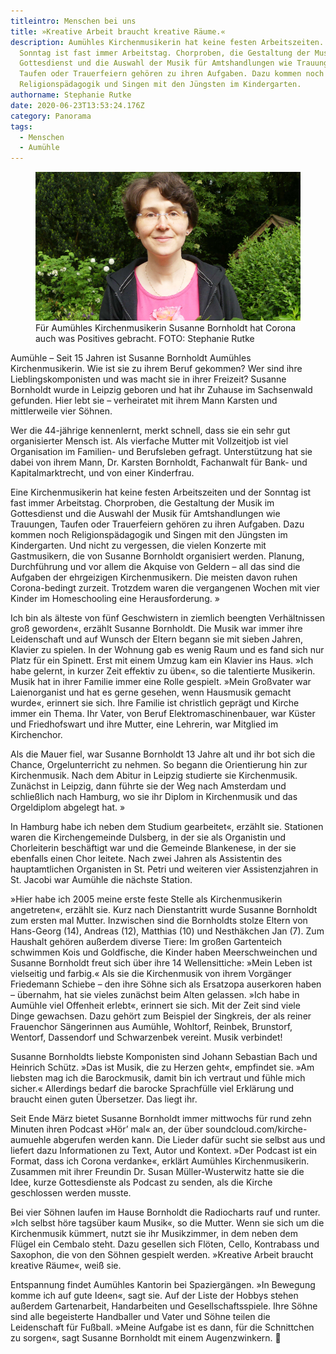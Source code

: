 ```yaml
---
titleintro: Menschen bei uns
title: »Kreative Arbeit braucht kreative Räume.«
description: Aumühles Kirchenmusikerin hat keine festen Arbeitszeiten. Der
  Sonntag ist fast immer Arbeitstag. Chorproben, die Gestaltung der Musik im
  Gottesdienst und die Auswahl der Musik für Amtshandlungen wie Trauungen,
  Taufen oder Trauerfeiern gehören zu ihren Aufgaben. Dazu kommen noch
  Religionspädagogik und Singen mit den Jüngsten im Kindergarten.
authorname: Stephanie Rutke
date: 2020-06-23T13:53:24.176Z
category: Panorama
tags:
  - Menschen
  - Aumühle
---
```


<figure>
  <img src="/static/media/2020-Bornholdt-Susanne.jpg">
  <figcaption>
Für Aumühles Kirchenmusikerin Susanne Bornholdt hat Corona auch was Positives gebracht. FOTO: Stephanie Rutke
   
  </figcaption>
</figure>

Aumühle – Seit 15 Jahren ist Susanne Bornholdt Aumühles Kirchenmusikerin. Wie ist sie zu ihrem Beruf gekommen? Wer sind ihre Lieblingskomponisten und was macht sie in ihrer Freizeit? Susanne Bornholdt wurde in Leipzig geboren und hat ihr Zuhause im Sachsenwald gefunden. Hier lebt sie – verheiratet mit ihrem Mann Karsten und mittlerweile vier Söhnen.

Wer die 44-jährige kennenlernt, merkt schnell, dass sie ein sehr gut organisierter Mensch ist. Als vierfache Mutter mit Vollzeitjob ist viel Organisation im Familien- und Berufsleben gefragt. Unterstützung hat sie dabei von ihrem Mann, Dr. Karsten Bornholdt, Fachanwalt für Bank- und Kapitalmarktrecht, und von einer Kinderfrau.

Eine Kirchenmusikerin hat keine festen Arbeitszeiten und der Sonntag ist fast immer Arbeitstag. Chorproben, die Gestaltung der Musik im Gottesdienst und die Auswahl der Musik für Amtshandlungen wie Trauungen, Taufen oder Trauerfeiern gehören zu ihren Aufgaben. Dazu kommen noch Religionspädagogik und Singen mit den Jüngsten im Kindergarten. Und nicht zu vergessen, die vielen Konzerte mit Gastmusikern, die von Susanne Bornholdt organisiert werden. Planung, Durchführung und vor allem die Akquise von Geldern – all das sind die Aufgaben der ehrgeizigen Kirchenmusikern. Die meisten davon ruhen Corona-bedingt zurzeit. Trotzdem waren die vergangenen Wochen mit vier Kinder im Homeschooling eine Herausforderung.
»

Ich bin als älteste von fünf Geschwistern in ziemlich beengten Verhältnissen groß geworden«, erzählt Susanne Bornholdt. Die Musik war immer ihre Leidenschaft und auf Wunsch der Eltern begann sie mit sieben Jahren, Klavier zu spielen. In der Wohnung gab es wenig Raum und es fand sich nur Platz für ein Spinett. Erst mit einem Umzug kam ein Klavier ins Haus. »Ich habe gelernt, in kurzer Zeit effektiv zu üben«, so die talentierte Musikerin. Musik hat in ihrer Familie immer eine Rolle gespielt. »Mein Großvater war Laienorganist und hat es gerne gesehen, wenn Hausmusik gemacht wurde«, erinnert sie sich. Ihre Familie ist christlich geprägt und Kirche immer ein Thema. Ihr Vater, von Beruf Elektromaschinenbauer, war  Küster und Friedhofswart und ihre Mutter, eine Lehrerin, war Mitglied im Kirchenchor.

Als die Mauer fiel, war Susanne Bornholdt 13 Jahre alt und ihr bot sich die Chance, Orgelunterricht zu nehmen. So begann die Orientierung hin zur Kirchenmusik. Nach dem Abitur in Leipzig studierte sie Kirchenmusik. Zunächst in Leipzig, dann führte sie der Weg nach Amsterdam und schließlich nach Hamburg, wo sie ihr Diplom in Kirchenmusik und das Orgeldiplom abgelegt hat.
»

In Hamburg habe ich neben dem Studium gearbeitet«, erzählt sie. Stationen waren die Kirchengemeinde Dulsberg, in der sie als Organistin und Chorleiterin beschäftigt war und die Gemeinde Blankenese, in der sie ebenfalls einen Chor leitete. Nach zwei Jahren als Assistentin des hauptamtlichen Organisten in St. Petri und weiteren vier Assistenzjahren in St. Jacobi war Aumühle die nächste Station.

»Hier habe ich 2005 meine erste feste Stelle als Kirchenmusikerin angetreten«, erzählt sie. Kurz nach Dienstantritt wurde Susanne Bornholdt zum ersten mal Mutter. Inzwischen sind die Bornholdts stolze Eltern von Hans-Georg (14), Andreas (12), Matthias (10) und Nesthäkchen Jan (7). Zum Haushalt gehören außerdem diverse Tiere: Im großen Gartenteich schwimmen Kois und Goldfische, die Kinder haben Meerschweinchen und Susanne Bornholdt freut sich über ihre 14 Wellensittiche: »Mein Leben ist vielseitig und farbig.« Als sie die Kirchenmusik von ihrem Vorgänger Friedemann Schiebe – den ihre Söhne sich als Ersatzopa auserkoren haben – übernahm, hat sie vieles zunächst beim Alten gelassen. »Ich habe in Aumühle viel Offenheit erlebt«, erinnert sie sich. Mit der Zeit sind viele Dinge gewachsen. Dazu gehört zum Beispiel der Singkreis, der als reiner Frauenchor Sängerinnen aus Aumühle, Wohltorf, Reinbek, Brunstorf, Wentorf, Dassendorf und Schwarzenbek vereint. Musik verbindet!

Susanne Bornholdts liebste Komponisten sind Johann Sebastian Bach und Heinrich Schütz. »Das ist Musik, die zu Herzen geht«, empfindet sie. »Am liebsten mag ich die Barockmusik, damit bin ich vertraut und fühle mich sicher.« Allerdings bedarf die barocke Sprachfülle viel Erklärung und braucht einen guten Übersetzer. Das liegt ihr.

Seit Ende März bietet Susanne Bornholdt immer mittwochs für rund zehn Minuten ihren Podcast »Hör’ mal« an, der über soundcloud.com/kirche-aumuehle abgerufen werden kann. Die Lieder dafür sucht sie selbst aus und liefert dazu Informationen zu Text, Autor und Kontext. »Der Podcast ist ein Format, dass ich Corona verdanke«, erklärt Aumühles Kirchenmusikerin. Zusammen mit ihrer Freundin Dr. Susan Müller-Wusterwitz hatte sie die Idee, kurze Gottesdienste als Podcast zu senden, als die Kirche geschlossen werden musste.

Bei vier Söhnen laufen im Hause Bornholdt die Radiocharts rauf und runter. »Ich selbst höre tagsüber kaum Musik«, so die Mutter. Wenn sie sich um die Kirchenmusik kümmert, nutzt sie ihr Musikzimmer, in dem neben dem Flügel ein Cembalo steht. Dazu gesellen sich Flöten, Cello, Kontrabass und Saxophon, die von den Söhnen gespielt werden. »Kreative Arbeit braucht kreative Räume«, weiß sie.

Entspannung findet Aumühles Kantorin bei Spaziergängen. »In Bewegung komme ich auf gute Ideen«, sagt sie. Auf der Liste der Hobbys stehen außerdem Gartenarbeit, Handarbeiten und Gesellschaftsspiele. Ihre Söhne sind alle begeisterte Handballer und Vater und Söhne teilen die Leidenschaft für Fußball. »Meine Aufgabe ist es dann, für die Schnittchen zu sorgen«, sagt Susanne Bornholdt mit einem Augenzwinkern.
